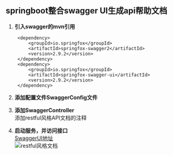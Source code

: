 
## springboot整合swagger UI生成api帮助文档

1. **引入swagger的mvn引用**

        <dependency>
            <groupId>io.springfox</groupId>
            <artifactId>springfox-swagger2</artifactId>
            <version>2.9.2</version>
        </dependency>
        <dependency>
            <groupId>io.springfox</groupId>
            <artifactId>springfox-swagger-ui</artifactId>
            <version>2.9.2</version>
        </dependency>
        

2. **添加配置文件SwaggerConfig文件**

3. **添加SwaggerController**  
添加restful风格API文档的注释

4. **启动服务，并访问接口**  
[SwaggerUI地址](http://localhost:8080/swagger-ui.html#/)  
![restful风格文档](./src/resources/image/Swagger-Restful风格文档.jpg)